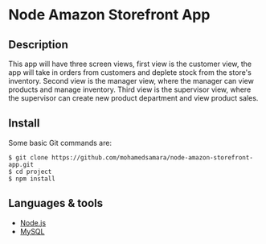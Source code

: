 # Node Amazon Storefront App

## Description

This app will have three screen views, first view is the customer view, the app will take in orders from customers and deplete stock from the store's inventory. Second view is the manager view, where the manager can view products and manage inventory. Third view is the supervisor view, where the supervisor can create new product department and view product sales.

## Install

Some basic Git commands are:

```
$ git clone https://github.com/mohamedsamara/node-amazon-storefront-app.git
$ cd project
$ npm install
```

## Languages & tools

- [Node.js](https://nodejs.org/en/)
- [MySQL](https://www.mysql.com/)
